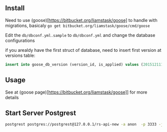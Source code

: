 ## Install

Need to use (goose)[https://bitbucket.org/liamstask/goose] to handle with migrations, basicaly ```go get bitbucket.org/liamstask/goose/cmd/goose```

Edit the ```db/dbconf.yml.sample``` to ```db/dbconf.yml``` and change the database configurations

if you arealdy have the first struct of database, need to insert first version at versions table:

```sql
insert into goose_db_version (version_id, is_applied) values (20151211161856, true)
```

## Usage

See at (goose page)[https://bitbucket.org/liamstask/goose]] for more details

## Start Server Postgrest

```bash
postgrest postgres://postgrest@127.0.0.1/rs-api-new -a anon  -p 3333 -j chave_jwt_token -s 1
```
